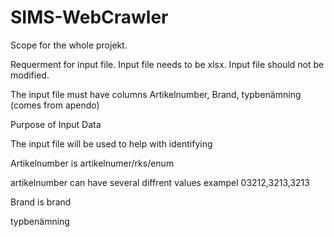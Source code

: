 # SIMS-WebCrawler
Scope for the whole projekt.

Requerment for input file. 
Input file needs to be xlsx.
Input file should not be modified.

The input file must have columns Artikelnumber, Brand, typbenämning (comes from apendo)


Purpose of Input Data

The input file will be used to help with identifying



  Artikelnumber is artikelnumer/rks/enum 

  artikelnumber can have several diffrent values exampel 03212,3213,3213

  Brand is brand

  typbenämning 
